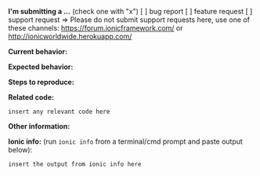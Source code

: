 <!--
IF YOU DON'T FILL OUT THE FOLLOWING INFORMATION WE MIGHT CLOSE YOUR ISSUE WITHOUT INVESTIGATING

If you are having problems formatting your issue please refer to this article on using markdown in Github: https://guides.github.com/features/mastering-markdown/
-->

**I'm submitting a ...** (check one with "x")
[ ] bug report
[ ] feature request
[ ] support request => Please do not submit support requests here, use one of these channels: https://forum.ionicframework.com/ or http://ionicworldwide.herokuapp.com/

**Current behavior:**

<!-- Describe how the bug manifests. -->

**Expected behavior:**

<!-- Describe what the behavior would be without the bug. -->

**Steps to reproduce:**

<!-- If you are able to illustrate the bug or feature request with an example, please provide steps to reproduce and if possible a demo using the following template:

http://plnkr.co/edit/GJte2b?p=preview
-->

**Related code:**

```
insert any relevant code here
```

**Other information:**

<!-- List any other information that is relevant to your issue. Stack traces, related issues, suggestions on how to fix, Stack Overflow links, forum links, etc. -->

**Ionic info:** (run `ionic info` from a terminal/cmd prompt and paste output below):

```
insert the output from ionic info here
```
